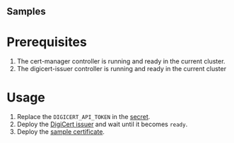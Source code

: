 Samples
-------

# Prerequisites

1. The cert-manager controller is running and ready in the current cluster.
2. The digicert-issuer controller is running and ready in the current cluster

# Usage

1. Replace the `DIGICERT_API_TOKEN` in the [secret](token-secret.yaml).
2. Deploy the [DigiCert issuer](certmanager_v1beta1_digicertissuer.yaml) and wait until it becomes `ready`.
3. Deploy the [sample certificate](certificate.yaml).

